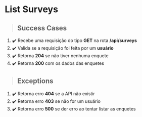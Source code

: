 # List Surveys

> ## Success Cases

1. :heavy_check_mark: Recebe uma requisição do tipo **GET** na rota **/api/surveys**
2. :heavy_check_mark: Valida se a requisição foi feita por um **usuário**
3. :heavy_check_mark: Retorna **204** se não tiver nenhuma enquete
4. :heavy_check_mark: Retorna **200** com os dados das enquetes

> ## Exceptions

1. :heavy_check_mark: Retorna erro **404** se a API não existir
2. :heavy_check_mark: Retorna erro **403** se não for um usuário
3. :heavy_check_mark: Retorna erro **500** se der erro ao tentar listar as enquetes